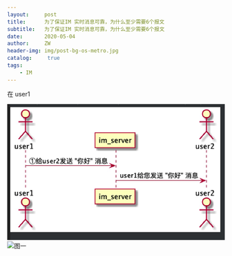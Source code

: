 ```yaml
---
layout:     post
title:      为了保证IM 实时消息可靠，为什么至少需要6个报文
subtitle:   为了保证IM 实时消息可靠，为什么至少需要6个报文
date:       2020-05-04
author:     ZW
header-img: img/post-bg-os-metro.jpg
catalog: 	 true
tags:
    - IM
---
```


在 user1

![图一](post_resources/2020-05-04/1.jpg)
![图一](/Users/owen_zhang/codes/GitZW.github.io/post_resources/2020-05-04/1.jpg)